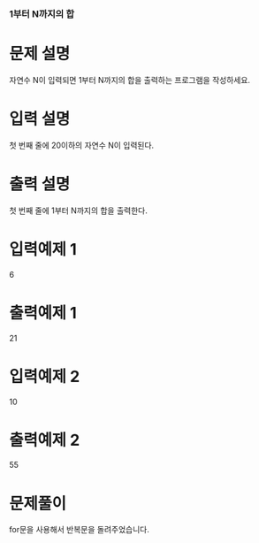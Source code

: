 ### 1부터 N까지의 합

# 문제 설명

자연수 N이 입력되면 1부터 N까지의 합을 출력하는 프로그램을 작성하세요.

# 입력 설명

첫 번째 줄에 20이하의 자연수 N이 입력된다.

# 출력 설명

첫 번째 줄에 1부터 N까지의 합을 출력한다.

# 입력예제 1

6

# 출력예제 1

21

# 입력예제 2

10

# 출력예제 2

55

# 문제풀이

for문을 사용해서 반복문을 돌려주었습니다.
